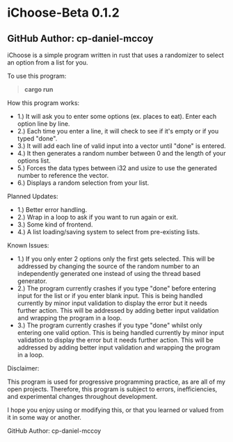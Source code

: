 # iChoose-Beta 0.1.2
## GitHub Author: cp-daniel-mccoy

iChoose is a simple program written in rust that uses a randomizer to select an option from a list for you.

To use this program:
> **cargo run**

How this program works:

* 1.) It will ask you to enter some options (ex. places to eat). Enter each option line by line.
* 2.) Each time you enter a line, it will check to see if it's empty or if you typed "done".
* 3.) It will add each line of valid input into a vector until "done" is entered.
* 4.) It then generates a random number between 0 and the length of your options list.
* 5.) Forces the data types between i32 and usize to use the generated number to reference the vector.
* 6.) Displays a random selection from your list.

Planned Updates:

* 1.) Better error handling.
* 2.) Wrap in a loop to ask if you want to run again or exit.
* 3.) Some kind of frontend.
* 4.) A list loading/saving system to select from pre-existing lists.

Known Issues:

* 1.) If you only enter 2 options only the first gets selected. This will be addressed by changing the source of the random number to an independently generated one instead of using the thread based generator.
* 2.) The program currently crashes if you type "done" before entering input for the list or if you enter blank input. This is being handled currently by minor input validation to display the error but it needs further action. This will be addressed by adding better input validation and wrapping the program in a loop.
* 3.) The program currently crashes if you type "done" whilst only entering one valid option. This is being handled currently by minor input validation to display the error but it needs further action. This will be addressed by adding better input validation and wrapping the program in a loop. 

Disclaimer:

This program is used for progressive programming practice, as are all of my open projects. Therefore, this program is subject to errors, inefficiencies, and experimental changes throughout development.

I hope you enjoy using or modifying this, or that you learned or valued from it in some way or another.

GitHub Author: cp-daniel-mccoy
